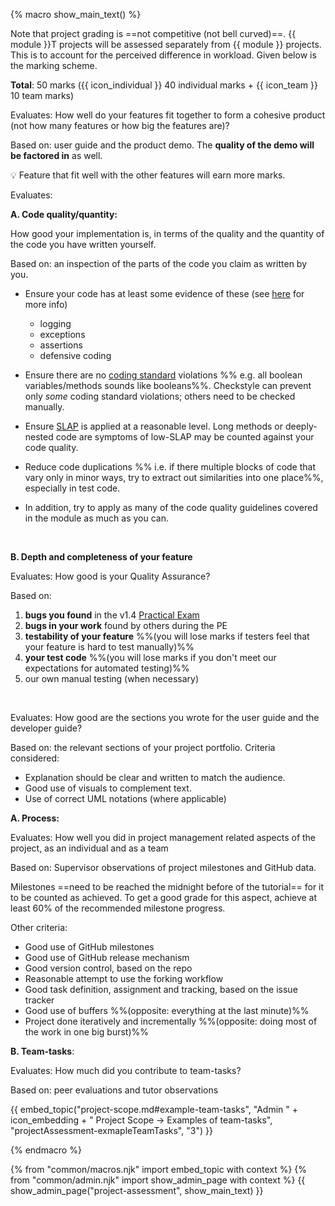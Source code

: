 {% macro show_main_text() %}
<div id="main">

Note that project grading is ==not competitive (not bell curved)==. {{ module }}T projects will be assessed separately from {{ module }} projects. This is to account for the perceived difference in workload. Given below is the marking scheme.

**Total**: 50 marks ({{ icon_individual }} 40 individual marks + {{ icon_team }} 10 team marks)

<panel header="1. **Product features** %%[{{ icon_team }} 5 marks]%%" expanded>

Evaluates: How well do your features fit together to form a cohesive product (not how many features or how big the features are)?

Based on: user guide and the product demo. The **quality of the demo will be factored in** as well.

:bulb: Feature that fit well with the other features will earn more marks.

</panel>

<panel header="2. **Implementation** %%[{{ icon_individual }} 15 marks]%%" expanded>

Evaluates: 

**A. Code quality/quantity:** 

How good your implementation is, in terms of the quality and the quantity of the code you have written yourself.

Based on: an inspection of the parts of the code you claim as written by you.

<panel header=":bulb: Tips: how to score high for code quality" no-close>

<span id="code-quality-tips">

* Ensure your code has at least some evidence of these (see [here]({{baseUrl}}/se-book-adapted/chapters/errorHandling.html) for more info)
  * logging
  * exceptions
  * assertions
  * defensive coding
  
* Ensure there are no [coding standard]({{java_coding_standard}}) violations %%&nbsp;e.g. all boolean variables/methods sounds like booleans%%. Checkstyle can prevent only _some_ coding standard violations; others need to be checked manually.

* Ensure [SLAP]({{baseUrl}}/se-book-adapted/chapters/codeQuality.html#slap-hard) is applied at a reasonable level. Long methods or deeply-nested code are symptoms of low-SLAP may be counted against your code quality.

* Reduce code duplications %%&nbsp;i.e. if there multiple blocks of code that vary only in minor ways, try to extract out similarities into one place%%, especially in test code. 

* In addition, try to apply as many of the <trigger trigger="click" for="modal:v15-codeQuality">code quality guidelines covered in the module</trigger> as much as you can.


<modal large title="Textbook {{ icon_embedding }} Implementation →" id="modal:v15-codeQuality">
  <include src="../book/codeQuality/container-inElsewhere-asFlat.md" boilerplate />
</modal>

</span>

</panel><p>


**B. Depth and completeness of your feature**

</panel>

<panel header="3. **QA** %%[{{ icon_individual }} 10 marks]%%" expanded>

Evaluates: How good is your Quality Assurance? 

Based on:
1. **bugs you found** in the v1.4 [Practical Exam]({{baseUrl}}/admin/project-deliverables.html#deliverable%3A-practical-exam)
1. **bugs in your work** found by others during the PE
1. **testability of your feature** %%(you will lose marks if testers feel that your feature is hard to test manually)%%
1. **your test code** %%(you will lose marks if you don't meet <trigger trigger="click" for="modal:projectAssessmentQA-testingExpectations">our expectations for automated testing</trigger>)%%
1. our own manual testing (when necessary)

</panel>

<modal large title="Our expectations for automated testing in the project" id="modal:projectAssessmentQA-testingExpectations">
  <include src="project-scope.md#testing-expectations"/>
</modal>

<panel header="4. **Documentation** %%[{{ icon_individual }} 10 marks]%%" expanded>

Evaluates: How good are the sections you wrote for the user guide and the developer guide?

Based on: the relevant sections of your project portfolio. Criteria considered:
* Explanation should be clear and written to match the audience.
* Good use of visuals to complement text.
* Use of correct UML notations (where applicable)

</panel>
  
<panel header="5. **Project management** %%[{{ icon_team }} 5 + {{ icon_individual }} 5 = 10 marks]%%" expanded>
<div id="project-management-grading"> 

**A. Process:** 

Evaluates: How well you did in project management related aspects of the project, as an individual and as a team 

Based on: Supervisor observations of project milestones and GitHub data. 
 
Milestones ==need to be reached the midnight before of the tutorial== for it to be counted as achieved. To get a good grade for this aspect, achieve at least 60% of the recommended milestone progress.
  
Other criteria:
* Good use of GitHub milestones
* Good use of GitHub release mechanism
* Good version control, based on the repo
* Reasonable attempt to use the forking workflow
* Good task definition, assignment and tracking, based on the issue tracker
* Good use of buffers %%(opposite: everything at the last minute)%%
* Project done iteratively and incrementally %%(opposite: doing most of the work in one big burst)%% 

**B. Team-tasks**:

Evaluates: How much did you contribute to team-tasks?

Based on: peer evaluations and tutor observations

{{ embed_topic("project-scope.md#example-team-tasks", "Admin " + icon_embedding + " Project Scope → Examples of team-tasks", "projectAssessment-exmapleTeamTasks", "3") }}

</div>
</panel>
<p/>

</div>
{% endmacro %}

{% from "common/macros.njk" import embed_topic with context %}
{% from "common/admin.njk" import show_admin_page with context %}
{{ show_admin_page("project-assessment", show_main_text) }}
